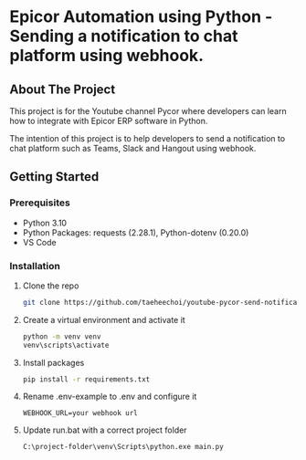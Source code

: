 # Epicor Automation using Python - Sending a notification to chat platform using webhook. 

<!-- ABOUT THE PROJECT -->

## About The Project

This project is for the Youtube channel Pycor where developers can learn how to integrate with Epicor ERP software in Python. 

The intention of this project is to help developers to send a notification to chat platform such as Teams, Slack and Hangout using webhook.

<!-- GETTING STARTED -->

## Getting Started

### Prerequisites

- Python 3.10
- Python Packages: requests (2.28.1), Python-dotenv (0.20.0)
- VS Code

### Installation

1. Clone the repo
   ```sh
   git clone https://github.com/taeheechoi/youtube-pycor-send-notification-using-webhook.git .
   ```
2. Create a virtual environment and activate it
   ```sh
   python -m venv venv
   venv\scripts\activate
   ```
3. Install packages
   ```sh
   pip install -r requirements.txt
4. Rename .env-example to .env and configure it
   ```
   WEBHOOK_URL=your webhook url
   ```
5. Update run.bat with a correct project folder
   ```sh
   C:\project-folder\venv\Scripts\python.exe main.py
   ```

